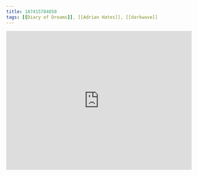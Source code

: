 ```yaml
---
title: 187415784850
tags: [[Diary of Dreams]], [[Adrian Hates]], [[darkwave]]
---
```

<iframe allow="accelerometer; autoplay; clipboard-write; encrypted-media; gyroscope; picture-in-picture" allowfullscreen="" frameborder="0" height="375" id="youtube_iframe" src="https://www.youtube.com/embed/26DpYIISjTE?feature=oembed&amp;enablejsapi=1&amp;origin=https://safe.txmblr.com&amp;wmode=opaque" width="500"></iframe>